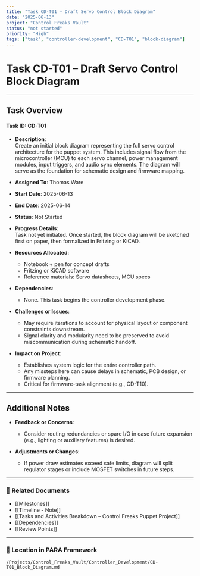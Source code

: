 ```yaml
---
title: "Task CD-T01 – Draft Servo Control Block Diagram"
date: "2025-06-13"
project: "Control Freaks Vault"
status: "not started"
priority: "High"
tags: ["task", "controller-development", "CD-T01", "block-diagram"]
---
```


# Task CD-T01 – Draft Servo Control Block Diagram

---

## Task Overview

#### Task ID: CD-T01

- **Description**:  
  Create an initial block diagram representing the full servo control architecture for the puppet system. This includes signal flow from the microcontroller (MCU) to each servo channel, power management modules, input triggers, and audio sync elements. The diagram will serve as the foundation for schematic design and firmware mapping.

- **Assigned To**: Thomas Ware

- **Start Date**: 2025-06-13  
- **End Date**: 2025-06-14

- **Status**: Not Started

- **Progress Details**:  
  Task not yet initiated. Once started, the block diagram will be sketched first on paper, then formalized in Fritzing or KiCAD.

- **Resources Allocated**:
  - Notebook + pen for concept drafts
  - Fritzing or KiCAD software
  - Reference materials: Servo datasheets, MCU specs

- **Dependencies**:
  - None. This task begins the controller development phase.

- **Challenges or Issues**:
  - May require iterations to account for physical layout or component constraints downstream.
  - Signal clarity and modularity need to be preserved to avoid miscommunication during schematic handoff.

- **Impact on Project**:
  - Establishes system logic for the entire controller path.
  - Any missteps here can cause delays in schematic, PCB design, or firmware planning.
  - Critical for firmware-task alignment (e.g., CD-T10).

---

## Additional Notes

- **Feedback or Concerns**:
  - Consider routing redundancies or spare I/O in case future expansion (e.g., lighting or auxiliary features) is desired.
  
- **Adjustments or Changes**:
  - If power draw estimates exceed safe limits, diagram will split regulator stages or include MOSFET switches in future steps.

---

### 🔗 Related Documents

- [[Milestones]]
- [[Timeline - Note]]
- [[Tasks and Activities Breakdown – Control Freaks Puppet Project]]
- [[Dependencies]]
- [[Review Points]]

---

### 📁 Location in PARA Framework

`/Projects/Control_Freaks_Vault/Controller_Development/CD-T01_Block_Diagram.md`
